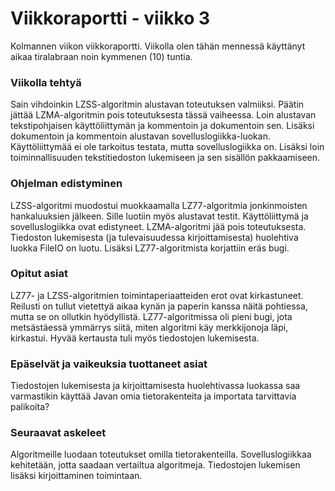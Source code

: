 # Viikkoraportti - viikko 3

Kolmannen viikon viikkoraportti. Viikolla olen tähän mennessä käyttänyt aikaa tiralabraan noin kymmenen (10) tuntia.

### Viikolla tehtyä

Sain vihdoinkin LZSS-algoritmin alustavan toteutuksen valmiiksi. Päätin jättää LZMA-algoritmin pois toteutuksesta tässä vaiheessa. Loin alustavan tekstipohjaisen
käyttöliittymän ja kommentoin ja dokumentoin sen. Lisäksi dokumentoin ja kommentoin alustavan sovelluslogiikka-luokan. Käyttöliittymää ei ole tarkoitus testata, mutta
sovelluslogiikka on. Lisäksi loin toiminnallisuuden tekstitiedoston lukemiseen ja sen sisällön pakkaamiseen.

### Ohjelman edistyminen

LZSS-algoritmi muodostui muokkaamalla LZ77-algoritmia jonkinmoisten hankaluuksien jälkeen. Sille luotiin myös alustavat testit. Käyttöliittymä ja sovelluslogiikka ovat
edistyneet. LZMA-algoritmi jää pois toteutuksesta. Tiedoston lukemisesta (ja tulevaisuudessa kirjoittamisesta) huolehtiva luokka FileIO on luotu. Lisäksi LZ77-algoritmista
korjattiin eräs bugi.

### Opitut asiat

LZ77- ja LZSS-algoritmien toimintaperiaatteiden erot ovat kirkastuneet. Reilusti on tullut vietettyä aikaa kynän ja paperin kanssa näitä pohtiessa, mutta se on ollutkin
hyödyllistä. LZ77-algoritmissa oli pieni bugi, jota metsästäessä ymmärrys siitä, miten algoritmi käy merkkijonoja läpi, kirkastui. Hyvää kertausta tuli myös
tiedostojen lukemisesta.

### Epäselvät ja vaikeuksia tuottaneet asiat

Tiedostojen lukemisesta ja kirjoittamisesta huolehtivassa luokassa saa varmastikin käyttää Javan omia tietorakenteita ja importata tarvittavia palikoita?

### Seuraavat askeleet

Algoritmeille luodaan toteutukset omilla tietorakenteilla. Sovelluslogiikkaa kehitetään, jotta saadaan vertailtua algoritmeja. Tiedostojen lukemisen lisäksi kirjoittaminen
toimintaan.
